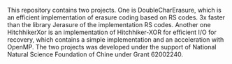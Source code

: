 This repository contains two projects. One is DoubleCharErasure, which is an efficient implementation of erasure coding based on RS codes. 3x faster than the library Jerasure of the implementation RS codes. 
Another one HitchhikerXor is an implementation of Hitchhiker-XOR for efficient I/O for recovery, which contains a simple implementation and an acceleration with OpenMP.
The two projects was developed under the support of National Natural Science Foundation of Chine under Grant 62002240.
